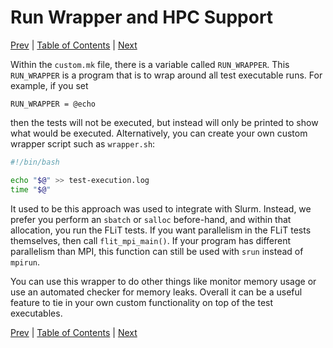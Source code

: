 # Run Wrapper and HPC Support

[Prev](cuda-support.md)
|
[Table of Contents](README.md)
|
[Next](compiling-your-tests.md)


Within the `custom.mk` file, there is a variable called `RUN_WRAPPER`.  This
`RUN_WRAPPER` is a program that is to wrap around all test executable runs.
For example, if you set

```make
RUN_WRAPPER = @echo
```

then the tests will not be executed, but instead will only be printed to show
what would be executed.  Alternatively, you can create your own custom wrapper
script such as `wrapper.sh`:

```bash
#!/bin/bash

echo "$@" >> test-execution.log
time "$@"
```

It used to be this approach was used to integrate with Slurm.  Instead, we
prefer you perform an `sbatch` or `salloc` before-hand, and within that
allocation, you run the FLiT tests.  If you want parallelism in the FLiT tests
themselves, then call `flit_mpi_main()`.  If your program has different
parallelism than MPI, this function can still be used with `srun` instead of
`mpirun`.

You can use this wrapper to do other things like monitor memory usage or use an
automated checker for memory leaks.  Overall it can be a useful feature to tie
in your own custom functionality on top of the test executables.


[Prev](cuda-support.md)
|
[Table of Contents](README.md)
|
[Next](compiling-your-tests.md)
